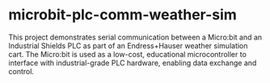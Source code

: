 # microbit-plc-comm-weather-sim
This project demonstrates serial communication between a Micro:bit and an Industrial Shields PLC as part of an Endress+Hauser weather simulation cart. The Micro:bit is used as a low-cost, educational microcontroller to interface with industrial-grade PLC hardware, enabling data exchange and control.
